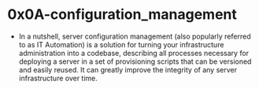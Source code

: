 # 0x0A-configuration_management

- In a nutshell, server configuration management (also popularly referred to as IT Automation) 
is a solution for turning your infrastructure administration into a codebase, describing all 
processes necessary for deploying a server in a set of provisioning scripts that can be versioned 
and easily reused. It can greatly improve the integrity of any server infrastructure over time.


